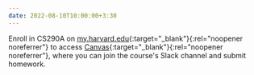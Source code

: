 ```yaml
---
date: 2022-08-10T10:00:00+3:30
---
```

Enroll in CS290A on [my.harvard.edu](https://my.harvard.edu){:target="_blank"}{:rel="noopener noreferrer"} 
to access [Canvas](https://canvas.harvard.edu/courses/106762){:target="_blank"}{:rel="noopener noreferrer"}, 
where you can join the course's Slack channel and submit homework.
